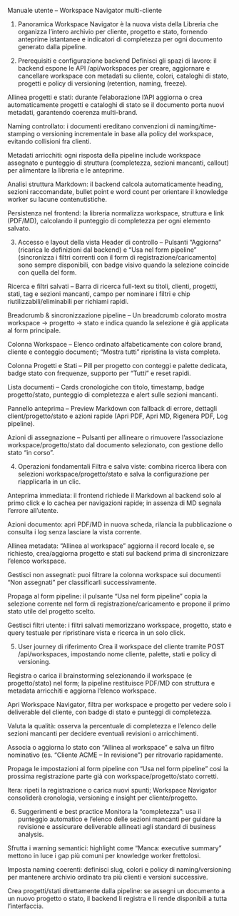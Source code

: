 Manuale utente – Workspace Navigator multi-cliente
1. Panoramica
Workspace Navigator è la nuova vista della Libreria che organizza l’intero archivio per cliente, progetto e stato, fornendo anteprime istantanee e indicatori di completezza per ogni documento generato dalla pipeline.

2. Prerequisiti e configurazione backend
Definisci gli spazi di lavoro: il backend espone le API /api/workspaces per creare, aggiornare e cancellare workspace con metadati su cliente, colori, cataloghi di stato, progetti e policy di versioning (retention, naming, freeze).

Allinea progetti e stati: durante l’elaborazione l’API aggiorna o crea automaticamente progetti e cataloghi di stato se il documento porta nuovi metadati, garantendo coerenza multi-brand.

Naming controllato: i documenti ereditano convenzioni di naming/time-stamping o versioning incrementale in base alla policy del workspace, evitando collisioni fra clienti.

Metadati arricchiti: ogni risposta della pipeline include workspace assegnato e punteggio di struttura (completezza, sezioni mancanti, callout) per alimentare la libreria e le anteprime.

Analisi struttura Markdown: il backend calcola automaticamente heading, sezioni raccomandate, bullet point e word count per orientare il knowledge worker su lacune contenutistiche.

Persistenza nel frontend: la libreria normalizza workspace, struttura e link (PDF/MD), calcolando il punteggio di completezza per ogni elemento salvato.

3. Accesso e layout della vista
Header di controllo – Pulsanti “Aggiorna” (ricarica le definizioni dal backend) e “Usa nel form pipeline” (sincronizza i filtri correnti con il form di registrazione/caricamento) sono sempre disponibili, con badge visivo quando la selezione coincide con quella del form.

Ricerca e filtri salvati – Barra di ricerca full-text su titoli, clienti, progetti, stati, tag e sezioni mancanti, campo per nominare i filtri e chip riutilizzabili/eliminabili per richiami rapidi.

Breadcrumb & sincronizzazione pipeline – Un breadcrumb colorato mostra workspace → progetto → stato e indica quando la selezione è già applicata al form principale.

Colonna Workspace – Elenco ordinato alfabeticamente con colore brand, cliente e conteggio documenti; “Mostra tutti” ripristina la vista completa.

Colonna Progetti e Stati – Pill per progetto con conteggi e palette dedicata, badge stato con frequenze, supporto per “Tutti” e reset rapidi.

Lista documenti – Cards cronologiche con titolo, timestamp, badge progetto/stato, punteggio di completezza e alert sulle sezioni mancanti.

Pannello anteprima – Preview Markdown con fallback di errore, dettagli client/progetto/stato e azioni rapide (Apri PDF, Apri MD, Rigenera PDF, Log pipeline).

Azioni di assegnazione – Pulsanti per allineare o rimuovere l’associazione workspace/progetto/stato dal documento selezionato, con gestione dello stato “in corso”.

4. Operazioni fondamentali
Filtra e salva viste: combina ricerca libera con selezioni workspace/progetto/stato e salva la configurazione per riapplicarla in un clic.

Anteprima immediata: il frontend richiede il Markdown al backend solo al primo click e lo cachea per navigazioni rapide; in assenza di MD segnala l’errore all’utente.

Azioni documento: apri PDF/MD in nuova scheda, rilancia la pubblicazione o consulta i log senza lasciare la vista corrente.

Allinea metadata: “Allinea al workspace” aggiorna il record locale e, se richiesto, crea/aggiorna progetto e stati sul backend prima di sincronizzare l’elenco workspace.

Gestisci non assegnati: puoi filtrare la colonna workspace sui documenti “Non assegnati” per classificarli successivamente.

Propaga al form pipeline: il pulsante “Usa nel form pipeline” copia la selezione corrente nel form di registrazione/caricamento e propone il primo stato utile del progetto scelto.

Gestisci filtri utente: i filtri salvati memorizzano workspace, progetto, stato e query testuale per ripristinare vista e ricerca in un solo click.

5. User journey di riferimento
Crea il workspace del cliente tramite POST /api/workspaces, impostando nome cliente, palette, stati e policy di versioning.

Registra o carica il brainstorming selezionando il workspace (e progetto/stato) nel form; la pipeline restituisce PDF/MD con struttura e metadata arricchiti e aggiorna l’elenco workspace.

Apri Workspace Navigator, filtra per workspace e progetto per vedere solo i deliverable del cliente, con badge di stato e punteggi di completezza.

Valuta la qualità: osserva la percentuale di completezza e l’elenco delle sezioni mancanti per decidere eventuali revisioni o arricchimenti.

Associa o aggiorna lo stato con “Allinea al workspace” e salva un filtro nominativo (es. “Cliente ACME – In revisione”) per ritrovarlo rapidamente.

Propaga le impostazioni al form pipeline con “Usa nel form pipeline” così la prossima registrazione parte già con workspace/progetto/stato corretti.

Itera: ripeti la registrazione o carica nuovi spunti; Workspace Navigator consoliderà cronologia, versioning e insight per cliente/progetto.

6. Suggerimenti e best practice
Monitora la “completezza”: usa il punteggio automatico e l’elenco delle sezioni mancanti per guidare la revisione e assicurare deliverable allineati agli standard di business analysis.

Sfrutta i warning semantici: highlight come “Manca: executive summary” mettono in luce i gap più comuni per knowledge worker frettolosi.

Imposta naming coerenti: definisci slug, colori e policy di naming/versioning per mantenere archivio ordinato tra più clienti e versioni successive.

Crea progetti/stati direttamente dalla pipeline: se assegni un documento a un nuovo progetto o stato, il backend li registra e li rende disponibili a tutta l’interfaccia.